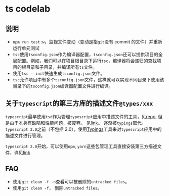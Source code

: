 # ts codelab

## 说明

- `npm run test:w`，监视文件变动（变动是指`git`没有 commit 的文件）并重新运行单元测试
- `tsc`使用`tsconfig.json`作为编译器配置，`tsconfig.json`还可以提供项目的全局配置。例如，我们可以在项目根目录下运行`tsc`，编译器将会递归的查找项目的根目录和子目录，并编译所有`ts`文件。
- 使用`tsc --init`快速生成`tsconfig.json`文件。
- `tsc`允许项目中有多个`tsconfig.json`文件，这样就可以实现不同目录下使用该目录下的`tsconfig.json`编译器配置文件进行编译。

## 关于`typescript`的第三方库的描述文件`@types/xxx`

`typescript`最早使用`tsd`作为管理`typescript`应用中描述文件的工具，见[repo](https://github.com/DefinitelyTyped/tsd), 但是由于本身有缺陷和性能问题，被废弃。
见[link](https://stackoverflow.com/questions/35598876/why-is-tsd-deprecated)。
逐渐被`typings`取代。`typescript 2.0`之前（不包括 2.0），使用[Typings](https://github.com/typings/typings)工具来对`typescript`应用中的描述文件进行管理。

`typescript 2.0`开始，可以使用`npm`, `yarn`这些包管理工具直接安装第三方描述文件，详见[link](https://tslang.cn/docs/handbook/declaration-files/consumption.html)

## FAQ

- 使用`git clean -f -n`查看可以被删除的`untracked files`。
- 使用`git clean -f`， 删除`untracked files`。

